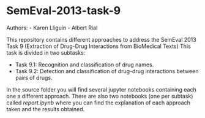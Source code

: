 # SemEval-2013-task-9
Authors:
    - Karen Lliguin
    - Albert Rial
    
This repository contains different approaches to address the SemEval 2013 Task 9 (Extraction of Drug-Drug Interactions from BioMedical Texts)
This task is divided in two subtasks:
- Task 9.1: Recognition and classification of drug names.
- Task 9.2: Detection and classification of drug-drug interactions between pairs of drugs.

In the source folder you will find several jupyter notebooks containing each one a different approach. There are also two notebooks (one per subtask) called *report.ipynb* where you can find the explanation of each approach taken and the results obtained.
